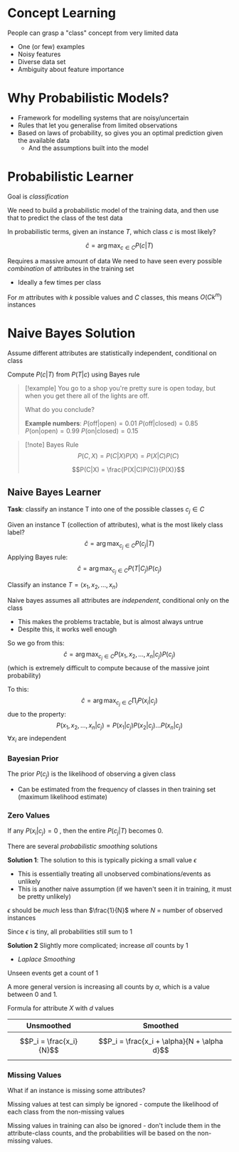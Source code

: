 

# Concept Learning

People can grasp a "class" concept from very limited data
- One (or few) examples
- Noisy features
- Diverse data set
- Ambiguity about feature importance

# Why Probabilistic Models?
- Framework for modelling systems that are noisy/uncertain
- Rules that let you generalise from limited observations
- Based on laws of probability, so gives you an optimal prediction given the available data
	- And the assumptions built into the model


# Probabilistic Learner
Goal is *classification*

We need to build a probabilistic model of the training data, and then use that to predict the class of the test data

In probabilistic terms, given an instance $T$, which class $c$ is most likely?

$$\hat c = \arg \max _{c \in C} P(c|T)$$


Requires a massive amount of data
We need to have seen every possible *combination* of attributes in the training set
- Ideally a few times per class

For $m$ attributes with $k$ possible values and $C$ classes, this means $O(Ck^m)$ instances


# Naive Bayes Solution

Assume different attributes are statistically independent, conditional on class

Compute $P(c|T)$ from $P(T|c)$ using Bayes rule

>[!example]
>You go to a shop you're pretty sure is open today, but when you get there all of the lights are off.
>
>What do you conclude?
>
>**Example numbers**:
>$P(\text{off}|\text{open}) = 0.01$
>$P(\text{off}|\text{closed}) = 0.85$
>$P(\text{on}| \text{open}) = 0.99$
>$P(\text{on}| \text{closed}) = 0.15$


>[!note] Bayes Rule
$$P(C,X) = P(C|X)P(X) = P(X|C)P(C)$$
>
>$$P(C|X) = \frac{P(X|C)P(C)}{P(X)}$$

## Naive Bayes Learner

**Task**: classify an instance T into one of the possible classes $c_j\in C$

Given an instance T (collection of attributes), what is the most likely class label?
$$\hat c = \arg \max_{c_j\in C}P(c_j|T)$$
Applying Bayes rule:
$$\hat c = \arg \max_{c_j \in C}P(T|C_j)P(c_j)$$

Classify an instance $T = \langle x_1, x_2, ..., x_n \rangle$

Naive bayes assumes all attributes are *independent*, conditional only on the class
- This makes the problems tractable, but is almost always untrue
- Despite this, it works well enough

So we go from this:
$$\hat c = \arg \max_{c_j\in C} P(x_1, x_2, ..., x_n|c_j)P(c_j)$$
(which is extremely difficult to compute because of the massive joint probability)

To this:
$$\hat c = \arg \max_{c_j \in C}\prod_{i}P(x_i|c_j)$$
due to the property:
$$P(x_1,x_2,...,x_n|c_j) = P(x_1|c_j)P(x_2|c_j)...P(x_n|c_j)$$
$\forall x_i$ are independent

### Bayesian Prior

The prior $P(c_j)$ is the likelihood of observing a given class
- Can be estimated from the frequency of classes in then training set (maximum likelihood estimate)


### Zero Values

If any $P(x_i|c_j) = 0$ , then the entire $P(c_j|T)$ becomes 0.

There are several *probabilistic smoothing* solutions

**Solution 1**:
The solution to this is typically picking a small value $\epsilon$
- This is essentially treating all unobserved combinations/events as unlikely
- This is another naive assumption (if we haven't seen it in training, it must be pretty unlikely)

$\epsilon$ should be *much* less than $\frac{1}{N}$ where $N$ = number of observed instances

Since $\epsilon$ is tiny, all probabilities still sum to 1


**Solution 2**
Slightly more complicated; increase *all* counts by 1
- *Laplace Smoothing*

Unseen events get a count of 1

A more general version is increasing all counts by $\alpha$, which is a value between 0 and 1.

Formula for attribute $X$ with $d$ values

| Unsmoothed              | Smoothed                                    |
| ----------------------- | ------------------------------------------- |
| $$P_i = \frac{x_i}{N}$$ | $$P_i = \frac{x_i + \alpha}{N + \alpha d}$$ |
### Missing Values
What if an instance is missing some attributes?

Missing values at test can simply be ignored - compute the likelihood of each class from the non-missing values

Missing values in training can also be ignored - don't include them in the attribute-class counts, and the probabilities will be based on the non-missing values.

